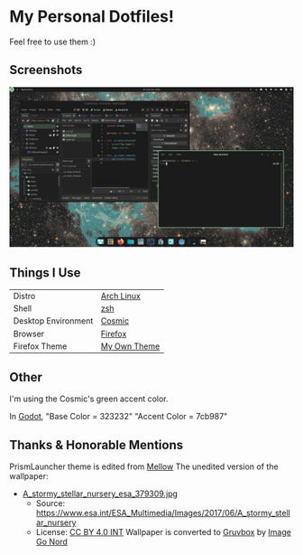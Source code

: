 # My Personal Dotfiles!
Feel free to use them :)

## Screenshots
![Cosmic Screenshot](misc/Cosmic.png)

## Things I Use
|||
| ------------- | ------------- |
|Distro|[Arch Linux](https://archlinux.org/)|
|Shell|[zsh](https://github.com/melatonia/dotfiles/blob/main/.zshrc)|
|Desktop Environment|[Cosmic](https://system76.com/cosmic/)|
|Browser|[Firefox](https://www.firefox.com/)|
|Firefox Theme|[My Own Theme](https://addons.mozilla.org/en-US/firefox/addon/cosmic-dark-green/?utm_source=addons.mozilla.org&utm_medium=referral&utm_content=search)|

## Other
I'm using the Cosmic's green accent color.

In [Godot](https://godotengine.org/), 
"Base Color = 323232"
"Accent Color = 7cb987" 

## Thanks & Honorable Mentions
PrismLauncher theme is edited from [Mellow](https://github.com/PrismLauncher/Themes/tree/main/themes/Mellow)
The unedited version of the wallpaper:
- [A_stormy_stellar_nursery_esa_379309.jpg](original/A_stormy_stellar_nursery_esa_379309.jpg)
    - Source: https://www.esa.int/ESA_Multimedia/Images/2017/06/A_stormy_stellar_nursery
    - License: [CC BY 4.0 INT](https://creativecommons.org/licenses/by/4.0/deed.en)
Wallpaper is converted to [Gruvbox](https://github.com/morhetz/gruvbox) by [Image Go Nord](https://ign.schrodinger-hat.it/color-schemes)
